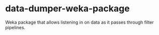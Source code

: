 # data-dumper-weka-package
Weka package that allows listening in on data as it passes through filter pipelines.
